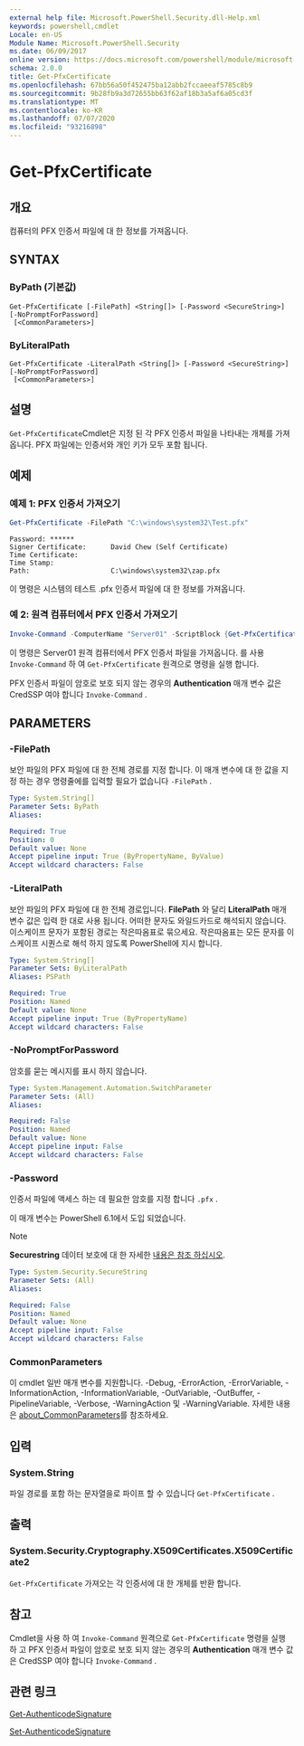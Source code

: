 ```yaml
---
external help file: Microsoft.PowerShell.Security.dll-Help.xml
keywords: powershell,cmdlet
Locale: en-US
Module Name: Microsoft.PowerShell.Security
ms.date: 06/09/2017
online version: https://docs.microsoft.com/powershell/module/microsoft.powershell.security/get-pfxcertificate?view=powershell-6&WT.mc_id=ps-gethelp
schema: 2.0.0
title: Get-PfxCertificate
ms.openlocfilehash: 67bb56a50f452475ba12abb2fccaeeaf5785c8b9
ms.sourcegitcommit: 9b28fb9a3d72655bb63f62af18b3a5af6a05cd3f
ms.translationtype: MT
ms.contentlocale: ko-KR
ms.lasthandoff: 07/07/2020
ms.locfileid: "93216898"
---
```

# Get-PfxCertificate

## 개요
컴퓨터의 PFX 인증서 파일에 대 한 정보를 가져옵니다.

## SYNTAX

### ByPath (기본값)

```
Get-PfxCertificate [-FilePath] <String[]> [-Password <SecureString>] [-NoPromptForPassword]
 [<CommonParameters>]
```

### ByLiteralPath

```
Get-PfxCertificate -LiteralPath <String[]> [-Password <SecureString>] [-NoPromptForPassword]
 [<CommonParameters>]
```

## 설명

`Get-PfxCertificate`Cmdlet은 지정 된 각 PFX 인증서 파일을 나타내는 개체를 가져옵니다.
PFX 파일에는 인증서와 개인 키가 모두 포함 됩니다.

## 예제

### 예제 1: PFX 인증서 가져오기

```powershell
Get-PfxCertificate -FilePath "C:\windows\system32\Test.pfx"
```

```output
Password: ******
Signer Certificate:      David Chew (Self Certificate)
Time Certificate:
Time Stamp:
Path:                    C:\windows\system32\zap.pfx
```

이 명령은 시스템의 테스트 .pfx 인증서 파일에 대 한 정보를 가져옵니다.

### 예 2: 원격 컴퓨터에서 PFX 인증서 가져오기

```powershell
Invoke-Command -ComputerName "Server01" -ScriptBlock {Get-PfxCertificate -FilePath "C:\Text\TestNoPassword.pfx"} -Authentication CredSSP
```

이 명령은 Server01 원격 컴퓨터에서 PFX 인증서 파일을 가져옵니다. 를 사용 `Invoke-Command` 하 여 `Get-PfxCertificate` 원격으로 명령을 실행 합니다.

PFX 인증서 파일이 암호로 보호 되지 않는 경우의 **Authentication** 매개 변수 값은 CredSSP 여야 합니다 `Invoke-Command` .

## PARAMETERS

### -FilePath

보안 파일의 PFX 파일에 대 한 전체 경로를 지정 합니다. 이 매개 변수에 대 한 값을 지정 하는 경우 명령줄에를 입력할 필요가 없습니다 `-FilePath` .

```yaml
Type: System.String[]
Parameter Sets: ByPath
Aliases:

Required: True
Position: 0
Default value: None
Accept pipeline input: True (ByPropertyName, ByValue)
Accept wildcard characters: False
```

### -LiteralPath

보안 파일의 PFX 파일에 대 한 전체 경로입니다. **FilePath** 와 달리 **LiteralPath** 매개 변수 값은 입력 한 대로 사용 됩니다. 어떠한 문자도 와일드카드로 해석되지 않습니다. 이스케이프 문자가 포함된 경로는 작은따옴표로 묶으세요. 작은따옴표는 모든 문자를 이스케이프 시퀀스로 해석 하지 않도록 PowerShell에 지시 합니다.

```yaml
Type: System.String[]
Parameter Sets: ByLiteralPath
Aliases: PSPath

Required: True
Position: Named
Default value: None
Accept pipeline input: True (ByPropertyName)
Accept wildcard characters: False
```

### -NoPromptForPassword

암호를 묻는 메시지를 표시 하지 않습니다.

```yaml
Type: System.Management.Automation.SwitchParameter
Parameter Sets: (All)
Aliases:

Required: False
Position: Named
Default value: None
Accept pipeline input: False
Accept wildcard characters: False
```

### -Password

인증서 파일에 액세스 하는 데 필요한 암호를 지정 합니다 `.pfx` .

이 매개 변수는 PowerShell 6.1에서 도입 되었습니다.

> [!NOTE]
> **Securestring** 데이터 보호에 대 한 자세한 [내용은 참조 하십시오](/dotnet/api/system.security.securestring#how-secure-is-securestring).

```yaml
Type: System.Security.SecureString
Parameter Sets: (All)
Aliases:

Required: False
Position: Named
Default value: None
Accept pipeline input: False
Accept wildcard characters: False
```

### CommonParameters

이 cmdlet 일반 매개 변수를 지원합니다. -Debug, -ErrorAction, -ErrorVariable, -InformationAction, -InformationVariable, -OutVariable, -OutBuffer, -PipelineVariable, -Verbose, -WarningAction 및 -WarningVariable. 자세한 내용은 [about_CommonParameters](https://go.microsoft.com/fwlink/?LinkID=113216)를 참조하세요.

## 입력

### System.String

파일 경로를 포함 하는 문자열을로 파이프 할 수 있습니다 `Get-PfxCertificate` .

## 출력

### System.Security.Cryptography.X509Certificates.X509Certificate2

`Get-PfxCertificate` 가져오는 각 인증서에 대 한 개체를 반환 합니다.

## 참고

Cmdlet을 사용 하 여 `Invoke-Command` 원격으로 `Get-PfxCertificate` 명령을 실행 하 고 PFX 인증서 파일이 암호로 보호 되지 않는 경우의 **Authentication** 매개 변수 값은 CredSSP 여야 합니다 `Invoke-Command` .

## 관련 링크

[Get-AuthenticodeSignature](Get-AuthenticodeSignature.md)

[Set-AuthenticodeSignature](Set-AuthenticodeSignature.md)
